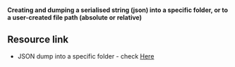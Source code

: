 #### Creating and dumping a serialised string (json) into a specific folder, or to a user-created file path (absolute or relative)  
  
## Resource link 
* JSON dump into a specific folder - check [Here](https://stackoverflow.com/questions/64196315/json-dump-into-specific-folder)
